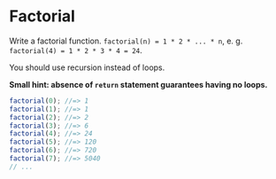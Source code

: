 # Factorial

Write a factorial function. `factorial(n) = 1 * 2 * ... * n`,
e. g. `factorial(4) = 1 * 2 * 3 * 4 = 24`.

You should use recursion instead of loops.

__Small hint: absence of `return` statement guarantees having no loops.__

```javascript
factorial(0); //=> 1
factorial(1); //=> 1
factorial(2); //=> 2
factorial(3); //=> 6
factorial(4); //=> 24
factorial(5); //=> 120
factorial(6); //=> 720
factorial(7); //=> 5040
// ...
```
